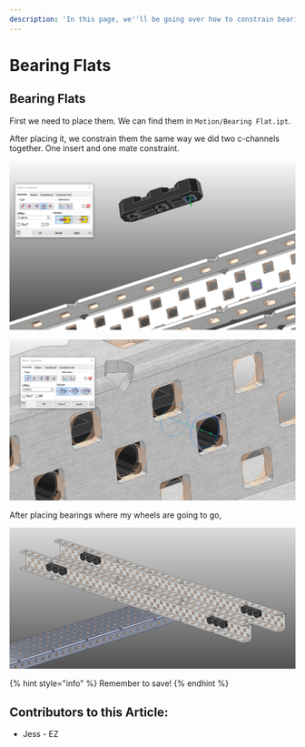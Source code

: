 ```yaml
---
description: 'In this page, we''ll be going over how to constrain bearings to c-channels.'
---
```


# Bearing Flats

## Bearing Flats

First we need to place them.  We can find them in `Motion/Bearing Flat.ipt`.  

After placing it, we constrain them the same way we did two c-channels together.  One insert and one mate constraint. 

![Insert Constraint between Bearing and C-Channel](../../../../.gitbook/assets/image%20%28189%29.png)

![Mate Constraint between Bearing and C-Channel](../../../../.gitbook/assets/image%20%2890%29.png)

After placing bearings where my wheels are going to go, 

![Completed Bearings](../../../../.gitbook/assets/image%20%28137%29.png)

{% hint style="info" %}
Remember to save!
{% endhint %}



## Contributors to this Article: <a id="contributors-to-this-article"></a>

* Jess - EZ

